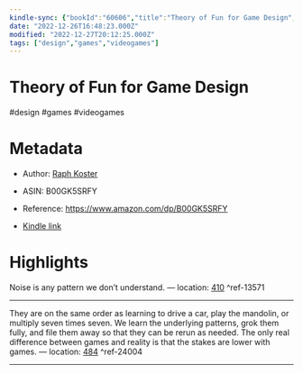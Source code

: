 ```yaml
---
kindle-sync: {"bookId":"60606","title":"Theory of Fun for Game Design","author":"Raph Koster","asin":"B00GK5SRFY","lastAnnotatedDate":"2017-08-04","bookImageUrl":"https://m.media-amazon.com/images/I/A11vGLbYKcL._SY160.jpg","highlightsCount":2}
date: "2022-12-26T16:48:23.000Z"
modified: "2022-12-27T20:12:25.000Z"
tags: ["design","games","videogames"]
---
```

# Theory of Fun for Game Design

#design #games #videogames 

# Metadata

* Author: [Raph Koster](https://www.amazon.com/Raph-Koster/e/B002BM7D3M/ref=dp_byline_cont_ebooks_1)

* ASIN: B00GK5SRFY

* Reference: <https://www.amazon.com/dp/B00GK5SRFY>

* [Kindle link](kindle://book?action=open&asin=B00GK5SRFY)

# Highlights

Noise is any pattern we don’t understand. — location: [410](kindle://book?action=open&asin=B00GK5SRFY&location=410) ^ref-13571

---

They are on the same order as learning to drive a car, play the mandolin, or multiply seven times seven. We learn the underlying patterns, grok them fully, and file them away so that they can be rerun as needed. The only real difference between games and reality is that the stakes are lower with games. — location: [484](kindle://book?action=open&asin=B00GK5SRFY&location=484) ^ref-24004

---
